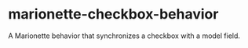 marionette-checkbox-behavior
============================

A Marionette behavior that synchronizes a checkbox with a model field.
